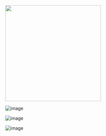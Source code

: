 <img src="https://github.com/andongmin94/cs/assets/110483588/12ede609-1f86-449f-b195-5645698f875c" width=300px>

![image](https://github.com/andongmin94/cs/assets/110483588/cc5f2321-2aa5-43b4-ab33-9492da3368a4)

![image](https://github.com/andongmin94/cs/assets/110483588/cc24bb81-0a34-4531-9e66-b34a5482b4f8)

![image](https://github.com/andongmin94/cs/assets/110483588/9cfee72f-9cce-43bc-81c5-6e4079730cbb)
